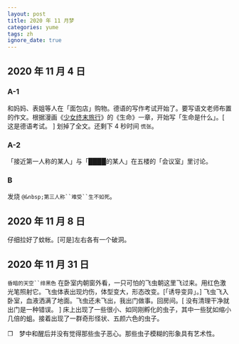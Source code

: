 ```yaml
---
layout: post
title: 2020 年 11 月梦
categories: yume
tags: zh
ignore_date: true
---
```

## 2020 年 11 月 4 日

### A-1

和妈妈、表姐等人在「面包店」购物。德语的写作考试开始了。要写语文老师布置的作文。根据漫画《[少女终末旅行](https://zh.wikipedia.org/zh-cn/%E5%B0%91%E5%A5%B3%E7%B5%82%E6%9C%AB%E6%97%85%E8%A1%8C)》的《生命》一章，开始写「生命是什么」。[ 这是德语考试。 ] 划掉了全文。还剩下 4 秒时间 `慌张`。

### A-2

「接近第一人称的某人」与「████的某人」在五楼的「会议室」里讨论。

### B

发烧 `@&nbsp;第三人称``难受``生不如死`。

## 2020 年 11 月 8 日

仔细拉好了蚊帐。[可是]左右各有一个破洞。

## 2020 年 11 月 31 日

`昏暗的天空``绯黑色` 在卧室内朝窗外看，一只可怕的飞虫朝这里飞过来。用红色激光笔照射它。飞虫体表出现灼伤，体型变大，形态改变。[「诱导变异」。] 飞虫飞入卧室，血液洒满了地面。飞虫还未飞出，我出门做事。回房间。[ 没有清理干净就出门是一种错误。 ] 床上出现了一些很小、如同刚孵化的虫子，其中一些犹如缩小几倍的蛆。接着出现了一群奇形怪状、五颜六色的虫子。

❐&emsp;梦中和醒后并没有觉得那些虫子恶心。那些虫子模糊的形象具有艺术性。

